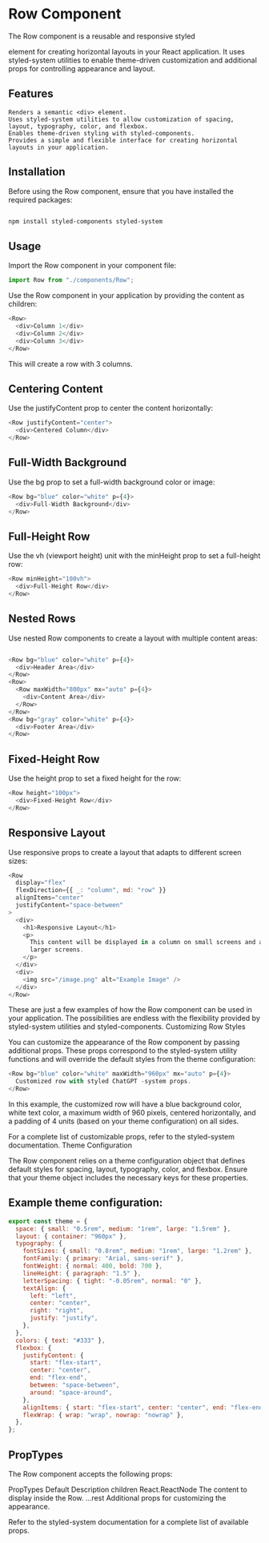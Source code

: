 # Row Component

The Row component is a reusable and responsive styled <div> element for creating horizontal layouts in your React application. It uses styled-system utilities to enable theme-driven customization and additional props for controlling appearance and layout.

## Features

    Renders a semantic <div> element.
    Uses styled-system utilities to allow customization of spacing, layout, typography, color, and flexbox.
    Enables theme-driven styling with styled-components.
    Provides a simple and flexible interface for creating horizontal layouts in your application.

## Installation

Before using the Row component, ensure that you have installed the required packages:

```bash

npm install styled-components styled-system
```

## Usage

Import the Row component in your component file:

```javascript
import Row from "./components/Row";
```

Use the Row component in your application by providing the content as children:

```javascript
<Row>
  <div>Column 1</div>
  <div>Column 2</div>
  <div>Column 3</div>
</Row>
```

This will create a row with 3 columns.

## Centering Content

Use the justifyContent prop to center the content horizontally:

```javascript
<Row justifyContent="center">
  <div>Centered Column</div>
</Row>
```

## Full-Width Background

Use the bg prop to set a full-width background color or image:

```javascript
<Row bg="blue" color="white" p={4}>
  <div>Full-Width Background</div>
</Row>
```

## Full-Height Row

Use the vh (viewport height) unit with the minHeight prop to set a full-height row:

```javascript
<Row minHeight="100vh">
  <div>Full-Height Row</div>
</Row>
```

## Nested Rows

Use nested Row components to create a layout with multiple content areas:

```javascript

<Row bg="blue" color="white" p={4}>
  <div>Header Area</div>
</Row>
<Row>
  <Row maxWidth="800px" mx="auto" p={4}>
    <div>Content Area</div>
  </Row>
</Row>
<Row bg="gray" color="white" p={4}>
  <div>Footer Area</div>
</Row>
```

## Fixed-Height Row

Use the height prop to set a fixed height for the row:

```javascript
<Row height="100px">
  <div>Fixed-Height Row</div>
</Row>
```

## Responsive Layout

Use responsive props to create a layout that adapts to different screen sizes:

```javascript
<Row
  display="flex"
  flexDirection={{ _: "column", md: "row" }}
  alignItems="center"
  justifyContent="space-between"
>
  <div>
    <h1>Responsive Layout</h1>
    <p>
      This content will be displayed in a column on small screens and a row on
      larger screens.
    </p>
  </div>
  <div>
    <img src="/image.png" alt="Example Image" />
  </div>
</Row>
```

These are just a few examples of how the Row component can be used in your application. The possibilities are endless with the flexibility provided by styled-system utilities and styled-components.
Customizing Row Styles

You can customize the appearance of the Row component by passing additional props. These props correspond to the styled-system utility functions and will override the default styles from the theme configuration:

```javascript
<Row bg="blue" color="white" maxWidth="960px" mx="auto" p={4}>
  Customized row with styled ChatGPT -system props.
</Row>
```

In this example, the customized row will have a blue background color, white text color, a maximum width of 960 pixels, centered horizontally, and a padding of 4 units (based on your theme configuration) on all sides.

For a complete list of customizable props, refer to the styled-system documentation.
Theme Configuration

The Row component relies on a theme configuration object that defines default styles for spacing, layout, typography, color, and flexbox. Ensure that your theme object includes the necessary keys for these properties.

## Example theme configuration:

```javascript
export const theme = {
  space: { small: "0.5rem", medium: "1rem", large: "1.5rem" },
  layout: { container: "960px" },
  typography: {
    fontSizes: { small: "0.8rem", medium: "1rem", large: "1.2rem" },
    fontFamily: { primary: "Arial, sans-serif" },
    fontWeight: { normal: 400, bold: 700 },
    lineHeight: { paragraph: "1.5" },
    letterSpacing: { tight: "-0.05rem", normal: "0" },
    textAlign: {
      left: "left",
      center: "center",
      right: "right",
      justify: "justify",
    },
  },
  colors: { text: "#333" },
  flexbox: {
    justifyContent: {
      start: "flex-start",
      center: "center",
      end: "flex-end",
      between: "space-between",
      around: "space-around",
    },
    alignItems: { start: "flex-start", center: "center", end: "flex-end" },
    flexWrap: { wrap: "wrap", nowrap: "nowrap" },
  },
};
```

## PropTypes

The Row component accepts the following props:

PropTypes Default Description
children React.ReactNode The content to display inside the Row.
...rest Additional props for customizing the appearance.

Refer to the styled-system documentation for a complete list of available props.
